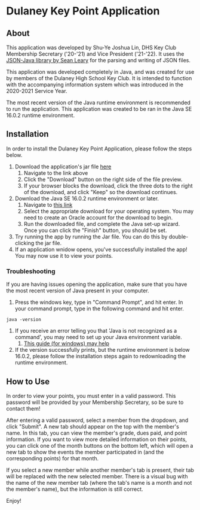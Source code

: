 # Dulaney Key Point Application

## About
This application was developed by Shu-Ye Joshua Lin, DHS Key Club Membership Secretary ('20-'21) and Vice President ('21-'22). It uses the <a href="https://github.com/stleary/JSON-java">JSON-Java library by Sean Leary</a> for the parsing and writing of JSON files.

This application was developed completely in Java, and was created for use by members of the Dulaney High School Key Club. It is intended to function with the accompanying information system which was introduced in the 2020-2021 Service Year.

The most recent version of the Java runtime environment is recommended to run the application. This application was created to be ran in the Java SE 16.0.2 runtime environment.


## Installation
In order to install the Dulaney Key Point Application, please follow the steps below.

1. Download the application's jar file <a href="https://github.com/shuyelin06/Dulaney-Key-Club-Points/blob/main/deployment/KeyClubPoints.jar">here</a>
    1. Navigate to the link above
    1. Click the "Download" button on the right side of the file preview.
    1. If your browser blocks the download, click the three dots to the right of the download, and click "Keep" so the download continues.
1. Download the Java SE 16.0.2 runtime environment or later. 
    1. Navigate to <a href = "https://www.oracle.com/java/technologies/javase-jdk16-downloads.html"> this link </a>
    1. Select the appropriate download for your operating system. You may need to create an Oracle account for the download to begin.
    1. Run the downloaded file, and complete the Java set-up wizard. Once you can click the "Finish" button, you should be set.
1. Try running the app by running the Jar file. You can do this by double-clicking the jar file.
1. If an application wnidow opens, you've successfully installed the app! You may now use it to view your points.

### Troubleshooting
If you are having issues opening the application, make sure that you have the most recent version of Java present in your computer.
1. Press the windows key, type in "Command Prompt", and hit enter. In your command prompt, type in the following command and hit enter.
```
java -version
```
1. If you receive an error telling you that 'Java is not recognized as a command', you may need to set up your Java environment variable.
    1. <a href="https://www.csestack.org/java-environment-variables-setup-jdk-installation-guide/#:~:text=Java%20Environment%20Variables%20Setup%20Steps%201%20Right-click%20on,same%20on%20your%20system.%208%20Click%20on%20OK.">This guide (for windows) may help</a>
1. If the version successfully prints, but the runtime environment is below 16.0.2, please follow the installation steps again to redownloading the runtime environment.


## How to Use
In order to view your points, you must enter in a valid password. This password will be provided by your Membership Secretary, so be sure to contact them!

After entering a valid password, select a member from the dropdown, and click "Submit". A new tab should appear on the top with the member's name. In this tab, you can view the member's grade, dues paid, and point information. If you want to view more detailed information on their points, you can click one of the month buttons on the bottom left, which will open a new tab to show the events the member participated in (and the corresponding points) for that month.

If you select a new member while another member's tab is present, their tab will be replaced with the new selected member. There is a visual bug with the name of the new member tab (where the tab's name is a month and not the member's name), but the information is still correct.

Enjoy!
